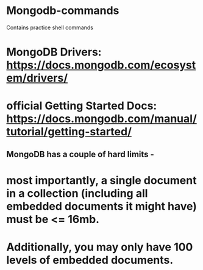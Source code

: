 # Mongodb-commands
Contains practice shell commands
# MongoDB Drivers: https://docs.mongodb.com/ecosystem/drivers/
# official Getting Started Docs: https://docs.mongodb.com/manual/tutorial/getting-started/

## MongoDB has a couple of hard limits - 
# most importantly, a single document in a collection (including all embedded documents it might have) must be <= 16mb.
# Additionally, you may only have 100 levels of embedded documents.
